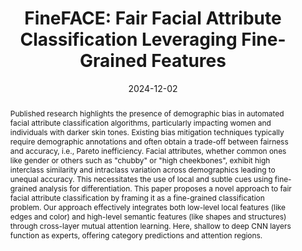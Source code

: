 ---
title: "FineFACE: Fair Facial Attribute Classification Leveraging Fine-Grained Features"
date: 2024-12-02
publication_types: ["1"]
authors: []
publication: "Springer"
url_pdf: "https://link.springer.com/chapter/10.1007/978-3-031-78110-0_6"
abstract: "Published research highlights the presence of demographic bias in automated facial attribute classification algorithms, particularly impacting women and individuals with darker skin tones. Existing bias mitigation techniques typically require demographic annotations and often obtain a trade-off between fairness and accuracy, i.e., Pareto inefficiency. Facial attributes, whether common ones like gender or others such as \"chubby\" or \"high cheekbones\", exhibit high interclass similarity and intraclass variation across demographics leading to unequal accuracy. This necessitates the use of local and subtle cues using fine-grained analysis for differentiation. This paper proposes a novel approach to fair facial attribute classification by framing it as a fine-grained classification problem. Our approach effectively integrates both low-level local features (like edges and color) and high-level semantic features (like shapes and structures) through cross-layer mutual attention learning. Here, shallow to deep CNN layers function as experts, offering category predictions and attention regions."
---